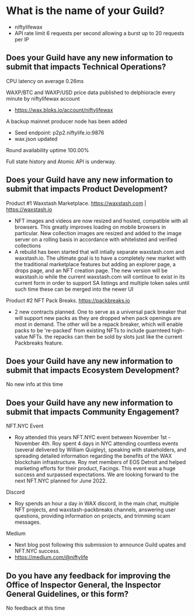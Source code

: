 # What is the name of your Guild?

- niftylifewax
- API rate limit 6 requests per second allowing a burst up to 20 requests per IP

## Does your Guild have any new information to submit that impacts Technical Operations?

CPU latency on average 0.26ms

WAXP/BTC and WAXP/USD price data published to delphioracle every minute by niftylifewax account
- https://wax.bloks.io/account/niftylifewax

A backup mainnet producer node has been added
- Seed endpoint: p2p2.niftylife.io:9876
- wax.json updated

Round availability uptime 100.00%

Full state history and Atomic API is underway.

## Does your Guild have any new information to submit that impacts Product Development?

Product #1 Waxstash Marketplace. https://waxstash.com | https://waxstash.io
- NFT images and videos are now resized and hosted, compatible with all browsers. This greatly improves loading on mobile browsers in particular. New collection images are resized and added to the image server on a rolling basis in accordance with whitelisted and verified collections
- A rebuild has been started that will intially separate waxstash.com and waxstash.io. The ultimate goal is to have a completely new market with the traditional marketplace features but adding an explorer page, a drops page, and an NFT creation page. The new version will be waxstash.io while the current waxstash.com will continue to exist in its current form in order to support SA listings and multiple token sales until such time these can be merged into the newer UI

Product #2 NFT Pack Breaks. https://packbreaks.io
- 2 new contracts planned. One to serve as a universal pack breaker that will support new packs as they are dropped when pack openings are most in demand. The other will be a repack breaker, which will enable packs to be 're-packed' from existing NFTs to include guarnteed high-value NFTs. the repacks can then be sold by slots just like the current Packbreaks feature.

## Does your Guild have any new information to submit that impacts Ecosystem Development?

No new info at this time

## Does your Guild have any new information to submit that impacts Community Engagement?

NFT.NYC Event
- Roy attended this years NFT.NYC event between November 1st - November 4th. Roy spent 4 days in NYC attending countless events (several delivered by William Quigley), speaking with stakeholders, and spreading detailed information regarding the benefits of the WAX blockchain infrastructure. Roy met members of EOS Detroit and helped marketing efforts for their product, Facings. This event was a huge success and surpassed expectations. We are looking forward to the next NFT.NYC planned for June 2022.

Discord
- Roy spends an hour a day in WAX discord, in the main chat, multiple NFT projects, and waxstash-packbreaks channels, answering user questions, providing information on projects, and trimming scam messages.

Medium
- Next blog post following this submission to announce Guild upates and NFT.NYC success.
- https://medium.com/@niftylife

## Do you have any feedback for improving the Office of Inspector General, the Inspector General Guidelines, or this form?

No feedback at this time

